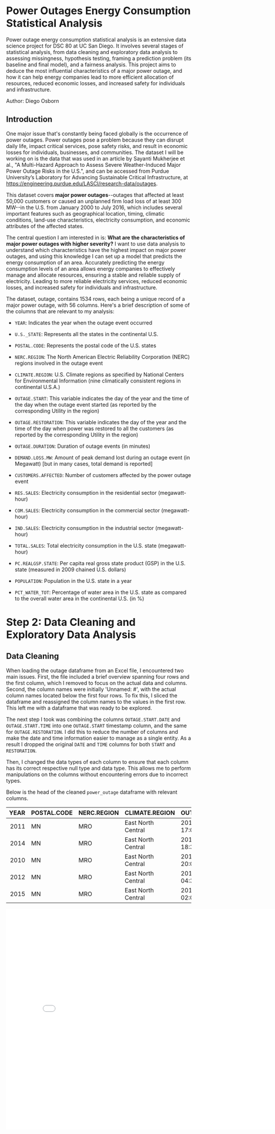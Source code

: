 # Power Outages Energy Consumption Statistical Analysis
Power outage energy consumption statistical analysis is an extensive data science project for DSC 80 at UC San Diego. It involves several stages of statistical analysis, from data cleaning and exploratory data analysis to assessing missingness, hypothesis testing, framing a prediction problem (its baseline and final model), and a fairness analysis. This project aims to deduce the most influential characteristics of a major power outage, and how it can help energy companies lead to more efficient allocation of resources, reduced economic losses, and increased safety for individuals and infrastructure.

Author: Diego Osborn

## Introduction
One major issue that's constantly being faced globally is the occurrence of power outages. Power outages pose a problem because they can disrupt daily life, impact critical services, pose safety risks, and result in economic losses for individuals, businesses, and communities. The dataset I will be working on is the data that was used in an article by Sayanti Mukherjee et al., "A Multi-Hazard Approach to Assess Severe Weather-Induced Major Power Outage Risks in the U.S.", and can be accessed from Purdue University’s Laboratory for Advancing Sustainable Critical Infrastructure, at https://engineering.purdue.edu/LASCI/research-data/outages.

This dataset covers **major power outages**--outages that affected at least 50,000 customers or caused an unplanned firm load loss of at least 300 MW--in the U.S. from January 2000 to July 2016, which includes several important features such as geographical location, timing, climatic conditions, land-use characteristics, electricity consumption, and economic attributes of the affected states.

The central question I am interested in is: **What are the characteristics of major power outages with higher severity?** I want to use data analysis to understand which characteristics have the highest impact on major power outages, and using this knowledge I can set up a model that predicts the energy consumption of an area. Accurately predicting the energy consumption levels of an area allows energy companies to effectively manage and allocate resources, ensuring a stable and reliable supply of electricity. Leading to more reliable electricity services, reduced economic losses, and increased safety for individuals and infrastructure.

The dataset, outage, contains 1534 rows, each being a unique record of a major power outage, with 56 columns. Here's a brief description of some of the columns that are relevant to my analysis:

- `YEAR`: Indicates the year when the outage event occurred

- `U.S._STATE`: Represents all the states in the continental U.S.

- `POSTAL.CODE`: Represents the postal code of the U.S. states

- `NERC.REGION`: The North American Electric Reliability Corporation (NERC) regions involved in the outage event

- `CLIMATE.REGION`: U.S. Climate regions as specified by National Centers for Environmental Information (nine climatically consistent regions in continental U.S.A.)

- `OUTAGE.START`: This variable indicates the day of the year and the time of the day when the outage event started (as reported by the corresponding Utility in the region)

- `OUTAGE.RESTORATION`: This variable indicates the day of the year and the time of the day when power was restored to all the customers (as reported by the corresponding Utility in the region)

- `OUTAGE.DURATION`: Duration of outage events (in minutes)

- `DEMAND.LOSS.MW`: Amount of peak demand lost during an outage event (in Megawatt) [but in many cases, total demand is reported]

- `CUSTOMERS.AFFECTED`: Number of customers affected by the power outage event

- `RES.SALES`: 	Electricity consumption in the residential sector (megawatt-hour)

- `COM.SALES`: 	Electricity consumption in the commercial sector (megawatt-hour)

- `IND.SALES`: Electricity consumption in the industrial sector (megawatt-hour)

- `TOTAL.SALES`: Total electricity consumption in the U.S. state (megawatt-hour)

- `PC.REALGSP.STATE`: Per capita real gross state product (GSP) in the U.S. state (measured in 2009 chained U.S. dollars)

- `POPULATION`: Population in the U.S. state in a year

- `PCT_WATER_TOT`: Percentage of water area in the U.S. state as compared to the overall water area in the continental U.S. (in %)

# Step 2: Data Cleaning and Exploratory Data Analysis
## Data Cleaning

When loading the outage dataframe from an Excel file, I encountered two main issues. First, the file included a brief overview spanning four rows and the first column, which I removed to focus on the actual data and columns. Second, the column names were initially 'Unnamed: #', with the actual column names located below the first four rows. To fix this, I sliced the dataframe and reassigned the column names to the values in the first row. This left me with a dataframe that was ready to be explored.

The next step I took was combining the columns `OUTAGE.START.DATE` and `OUTAGE.START.TIME` into one `OUTAGE.START` timestamp column, and the same for `OUTAGE.RESTORATION`. I did this to reduce the number of columns and make the date and time information easier to manage as a single entity. As a result I dropped the original `DATE` and `TIME` columns for both `START` and `RESTORATION`.

Then, I changed the data types of each column to ensure that each column has its correct respective null type and data type. This allows me to perform manipulations on the columns without encountering errors due to incorrect types.

Below is the head of the cleaned `power_outage` dataframe with relevant columns.

|   YEAR | POSTAL.CODE   | NERC.REGION   | CLIMATE.REGION     | OUTAGE.START        | OUTAGE.RESTORATION   |   OUTAGE.DURATION | DEMAND.LOSS.MW   | CUSTOMERS.AFFECTED   |   RES.SALES |   COM.SALES |   IND.SALES |   TOTAL.SALES |   PCT_WATER_TOT |
|-------:|:--------------|:--------------|:-------------------|:--------------------|:---------------------|------------------:|:-----------------|:---------------------|------------:|------------:|------------:|--------------:|----------------:|
|   2011 | MN            | MRO           | East North Central | 2011-07-01 17:00:00 | 2011-07-03 20:00:00  |              3060 | <NA>             | 70000                |     2332915 |     2114774 |     2113291 |       6562520 |         8.40733 |
|   2014 | MN            | MRO           | East North Central | 2014-05-11 18:38:00 | 2014-05-11 18:39:00  |                 1 | <NA>             | <NA>                 |     1586986 |     1807756 |     1887927 |       5284231 |         8.40733 |
|   2010 | MN            | MRO           | East North Central | 2010-10-26 20:00:00 | 2010-10-28 22:00:00  |              3000 | <NA>             | 70000                |     1467293 |     1801683 |     1951295 |       5222116 |         8.40733 |
|   2012 | MN            | MRO           | East North Central | 2012-06-19 04:30:00 | 2012-06-20 23:00:00  |              2550 | <NA>             | 68200                |     1851519 |     1941174 |     1993026 |       5787064 |         8.40733 |
|   2015 | MN            | MRO           | East North Central | 2015-07-18 02:00:00 | 2015-07-19 07:00:00  |              1740 | 250              | 250000               |     2028875 |     2161612 |     1777937 |       5970339 |         8.40733 |


<iframe
  src="assets/total-sales-per-year.html"
  width="800"
  height="600"
  frameborder="0"
></iframe>